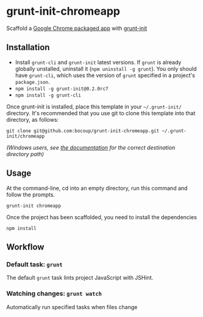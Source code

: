 # grunt-init-chromeapp

Scaffold a [Google Chrome packaged app](https://developer.chrome.com/stable/apps/about_apps.html) with [grunt-init][]

[grunt-init]: http://gruntjs.com/project-scaffolding

## Installation

* Install `grunt-cli` and `grunt-init` latest versions. If `grunt` is already globally unstalled, uninstall it (`npm uninstall -g grunt`). You only should have `grunt-cli`, which uses the version of `grunt` specified in a project's `package.json`.
* `npm install -g grunt-init@0.2.0rc7`
* `npm install -g grunt-cli`

Once grunt-init is installed, place this template in your `~/.grunt-init/` directory. It's recommended that you use git to clone this template into that directory, as follows:

```
git clone git@github.com:bocoup/grunt-init-chromeapp.git ~/.grunt-init/chromeapp
```

_(Windows users, see [the documentation][grunt-init] for the correct destination directory path)_

## Usage

At the command-line, cd into an empty directory, run this command and follow the prompts.

```
grunt-init chromeapp
```

Once the project has been scaffolded, you need to install the dependencies

```
npm install
```

## Workflow

### Default task: `grunt`

The default `grunt` task lints project JavaScript with JSHint.

### Watching changes: `grunt watch`

Automatically run specified tasks when files change


